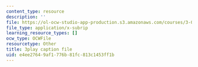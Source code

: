 ```yaml
---
content_type: resource
description: ''
file: https://ol-ocw-studio-app-production.s3.amazonaws.com/courses/3-091sc-introduction-to-solid-state-chemistry-fall-2010/e4ee27649af1776b81fc813c1453ff1b_0oqHExM3_Ko.srt
file_type: application/x-subrip
learning_resource_types: []
ocw_type: OCWFile
resourcetype: Other
title: 3play caption file
uid: e4ee2764-9af1-776b-81fc-813c1453ff1b
---
```

